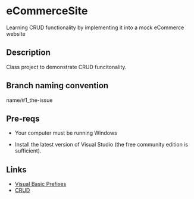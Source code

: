 # eCommerceSite
Learning CRUD functionality by implementing it into a mock eCommerce website

## Description
Class project to demonstrate CRUD funcitonality.

## Branch naming convention
name/#1_the-issue

## Pre-reqs
- Your computer must be running Windows

- Install the latest version of Visual Studio (the free community edition is sufficient).

## Links
- [Visual Basic Prefixes](https://homepages.uc.edu/~thomam/Intro_OOP_Text/Misc/VB_prefixes.html)
- [CRUD](https://www.codecademy.com/article/what-is-crud)
